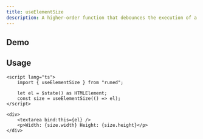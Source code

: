 ```yaml
---
title: useElementSize
description: A higher-order function that debounces the execution of a function.
---
```


<script>
	import { UseElementSizeDemo } from '$lib/components/demos';
</script>

## Demo

<UseElementSizeDemo />

## Usage

```svelte
<script lang="ts">
	import { useElementSize } from "runed";

	let el = $state() as HTMLElement;
	const size = useElementSize(() => el);
</script>

<div>
	<textarea bind:this={el} />
	<p>Width: {size.width} Height: {size.height}</p>
</div>
```
